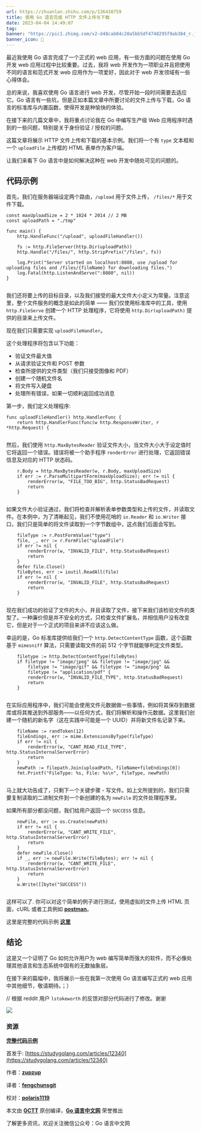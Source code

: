 ```yaml
---
url: https://zhuanlan.zhihu.com/p/136410759
title: 使用 Go 语言完成 HTTP 文件上传与下载
date: 2023-04-04 14:49:07
tag: 
banner: "https://pic1.zhimg.com/v2-d48cab84c20a5bb5df4748295f9ab384_r.jpg?source=172ae18b"
banner_icon: 🔖
---
```

最近我使用 Go 语言完成了一个正式的 web 应用，有一些方面的问题在使用 Go 开发 web 应用过程中比较重要。过去，我将 web 开发作为一项职业并且把使用不同的语言和范式开发 web 应用作为一项爱好，因此对于 web 开发领域有一些心得体会。

总的来说，我喜欢使用 Go 语言进行 web 开发，尽管开始一段时间需要去适应它。Go 语言有一些坑，但是正如本篇文章中所要讨论的文件上传与下载，Go 语言的标准库与内置函数，使得开发是种愉快的体验。

在接下来的几篇文章中，我将重点讨论我在 Go 中编写生产级 Web 应用程序时遇到的一些问题，特别是关于身份验证 / 授权的问题。

这篇文章将展示 HTTP 文件上传和下载的基本示例。我们将一个有 `type` 文本框和一个 `uploadFile` 上传框的 HTML 表单作为客户端。

让我们来看下 Go 语言中是如何解决这种在 web 开发中随处可见的问题的。

## **代码示例**

首先，我们在服务器端设定两个路由，`/upload` 用于文件上传， `/files/*` 用于文件下载。

```
const maxUploadSize = 2 * 1024 * 2014 // 2 MB 
const uploadPath = "./tmp"

func main() {
    http.HandleFunc("/upload", uploadFileHandler())

    fs := http.FileServer(http.Dir(uploadPath))
    http.Handle("/files/", http.StripPrefix("/files", fs))

    log.Print("Server started on localhost:8080, use /upload for uploading files and /files/{fileName} for downloading files.")
    log.Fatal(http.ListenAndServe(":8080", nil))
}


```

我们还将要上传的目标目录，以及我们接受的最大文件大小定义为常量。注意这里，整个文件服务的概念是如此的简单 —— 我们仅使用标准库中的工具，使用 `http.FileServe` 创建一个 HTTP 处理程序，它将使用 `http.Dir(uploadPath)` 提供的目录来上传文件。

现在我们只需要实现 `uploadFileHandler`。

这个处理程序将包含以下功能：

*   验证文件最大值
*   从请求验证文件和 POST 参数
*   检查所提供的文件类型（我们只接受图像和 PDF）
*   创建一个随机文件名
*   将文件写入硬盘
*   处理所有错误，如果一切顺利返回成功消息

第一步，我们定义处理程序:

```
func uploadFileHandler() http.HandlerFunc {
    return http.HandlerFunc(func(w http.ResponseWriter, r *http.Request) {


```

然后，我们使用 `http.MaxBytesReader` 验证文件大小，当文件大小大于设定值时它将返回一个错误。错误将被一个助手程序 `renderError` 进行处理，它返回错误信息及对应的 HTTP 状态码。

```
    r.Body = http.MaxBytesReader(w, r.Body, maxUploadSize)
    if err := r.ParseMultipartForm(maxUploadSize); err != nil {
        renderError(w, "FILE_TOO_BIG", http.StatusBadRequest)
        return
    }


```

如果文件大小验证通过，我们将检查并解析表单参数类型和上传的文件，并读取文件。在本例中，为了清晰起见，我们不使用花哨的 `io.Reader` 和 `io.Writer` 接口，我们只是简单的将文件读取到一个字节数组中，这点我们后面会写到。

```
    fileType := r.PostFormValue("type")
    file, _, err := r.FormFile("uploadFile")
    if err != nil {
        renderError(w, "INVALID_FILE", http.StatusBadRequest)
        return
    }
    defer file.Close()
    fileBytes, err := ioutil.ReadAll(file)
    if err != nil {
        renderError(w, "INVALID_FILE", http.StatusBadRequest)
        return
    }


```

现在我们成功的验证了文件的大小，并且读取了文件，接下来我们该检验文件的类型了。一种廉价但是并不安全的方式，只检查文件扩展名，并相信用户没有改变它，但是对于一个正式的项目来讲不应该这么做。

幸运的是，Go 标准库提供给我们一个 `http.DetectContentType` 函数，这个函数基于 `mimesniff` 算法，只需要读取文件的前 512 个字节就能够判定文件类型。

```
    filetype := http.DetectContentType(fileBytes)
    if filetype != "image/jpeg" && filetype != "image/jpg" &&
        filetype != "image/gif" && filetype != "image/png" &&
        filetype != "application/pdf" {
        renderError(w, "INVALID_FILE_TYPE", http.StatusBadRequest)
        return
    }


```

在实际应用程序中，我们可能会使用文件元数据做一些事情，例如将其保存到数据库或将其推送到外部服务——以任何方式，我们将解析和操作元数据。这里我们创建一个随机的新名字（这在实践中可能是一个 UUID）并将新文件名记录下来。

```
    fileName := randToken(12)
    fileEndings, err := mime.ExtensionsByType(fileType)
    if err != nil {
        renderError(w, "CANT_READ_FILE_TYPE", http.StatusInternalServerError)
        return
    }
    newPath := filepath.Join(uploadPath, fileName+fileEndings[0])
    fmt.Printf("FileType: %s, File: %s\n", fileType, newPath)


```

马上就大功告成了，只剩下一个关键步骤 - 写文件。如上文所提到的，我们只需要复制读取的二进制文件到一个新创建的名为 `newFile` 的文件处理程序里。

如果所有部分都没问题，我们给用户返回一个 `SUCCESS` 信息。

```
    newFile, err := os.Create(newPath)
    if err != nil {
        renderError(w, "CANT_WRITE_FILE", http.StatusInternalServerError)
        return
    }
    defer newFile.Close()
    if _, err := newFile.Write(fileBytes); err != nil {
        renderError(w, "CANT_WRITE_FILE", http.StatusInternalServerError)
        return
    }
    w.Write([]byte("SUCCESS"))


```

这样可以了. 你可以对这个简单的例子进行测试，使用虚拟的文件上传 HTML 页面，cURL 或者工具例如 **[postman](https://www.getpostman.com/)**。

这里是完整的代码示例 **[这里](https://github.com/zupzup/golang-http-file-upload-download)**

## **结论**

这是又一个证明了 Go 如何允许用户为 web 编写简单而强大的软件，而不必像处理其他语言和生态系统中固有的无数抽象层。

在接下来的篇幅中，我将展示一些在我第一次使用 Go 语言编写正式的 web 应用中其他细节，敬请期待。；）

// 根据 reddit 用户 `lstokeworth` 的反馈对部分代码进行了修改。谢谢

![](1680590947448.png)

### **资源**

**[完整代码示例](https://github.com/zupzup/golang-http-file-upload-download)**

首发于: [https://studygolang.com/articles/12340](https://studygolang.com/articles/12340)

作者：**[zupzup](https://zupzup.org/about/)**

译者：**[fengchunsgit](https://github.com/fengchunsgit)**

校对：**[polaris1119](https://github.com/polaris1119)**

本文由 **[GCTT](https://github.com/studygolang/GCTT)** 原创编译，**[Go 语言中文网](https://studygolang.com/articles/12340)** 荣誉推出

了解更多资讯，欢迎关注微信公众号：Go 语言中文网
